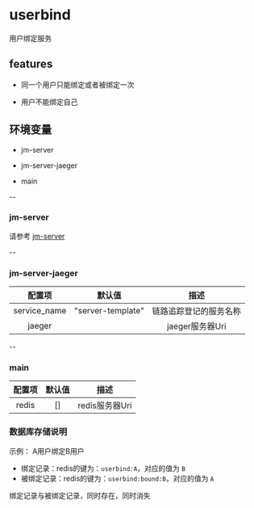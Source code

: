 # userbind

用户绑定服务

## features

- 同一个用户只能绑定或者被绑定一次

- 用户不能绑定自己

## <a name="环境变量">环境变量</a>

- jm-server

- jm-server-jaeger

- main

--

### jm-server

请参考 [jm-server](https://github.com/jm-root/ms/tree/master/packages/jm-server)

--

### jm-server-jaeger

| 配置项 | 默认值 | 描述 |
| :-: | :-: | :-: |
|service_name|"server-template"| 链路追踪登记的服务名称 |
|jaeger| |jaeger服务器Uri| 链路追踪服务器

--

### main

| 配置项 | 默认值 | 描述 |
| :-: | :-: | :-: |
|redis| [] | redis服务器Uri |

### 数据库存储说明
示例： A用户绑定B用户

- 绑定记录：redis的键为：`userbind:A`，对应的值为 `B`
- 被绑定记录：redis的键为：`userbind:bound:B`，对应的值为 `A`

绑定记录与被绑定记录，同时存在，同时消失

